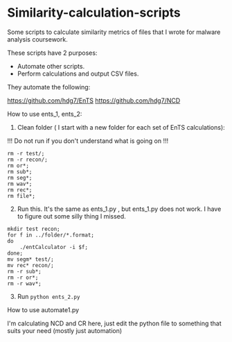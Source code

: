 # Similarity-calculation-scripts
Some scripts to calculate similarity metrics of files that I wrote for malware analysis coursework.

These scripts have 2 purposes:
* Automate other scripts.
* Perform calculations and output CSV files.

They automate the following:

https://github.com/hdg7/EnTS
https://github.com/hdg7/NCD

How to use ents_1, ents_2:

1. Clean folder ( I start with a new folder for each set of EnTS calculations):

!!! Do not run if you don't understand what is going on !!!
```
rm -r test/;
rm -r recon/;
rm or*;
rm sub*;
rm seg*;
rm wav*;
rm rec*;
rm file*;
```
2. Run this. It's the same as ents_1.py , but ents_1.py does not work. I have to figure out some silly thing I missed.
```
mkdir test recon;
for f in ../folder/*.format;
do
    ./entCalculator -i $f;
done;
mv segm* test/;
mv rec* recon/;
rm -r sub*;
rm -r or*;
rm -r wav*;
```
3. Run ```python ents_2.py```

How to use automate1.py

I'm calculating NCD and CR here, just edit the python file to something that suits your need (mostly just automation)

